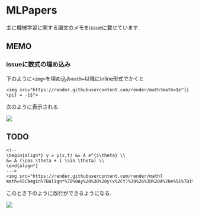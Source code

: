 # MLPapers

主に機械学習に関する論文のメモをissueに載せています.

## MEMO

### issueに数式の埋め込み
下のように`<img>`を埋め込み`math=`以降にinline形式でかくと
```
<img src="https://render.githubusercontent.com/render/math?math=$e^{i \pi} = -1$">
```
次のように表示される.

<img src="https://render.githubusercontent.com/render/math?math=$e^{i \pi} = -1$">


## TODO

```
<!--
\begin{align*} y = y(x,t) &= A e^{i\theta} \\ 
&= A (\cos \theta + i \sin \theta) \\ 
\end{align*}
--->
<img src="https://render.githubusercontent.com/render/math?math=%5Cbegin%7Balign*%7D%0Ay%20%3D%20y(x%2Ct)%20%26%3D%20A%20e%5E%7Bi%5Ctheta%7D%20%5C%5C%0A%26%3D%20A%20(%5Ccos%20%5Ctheta%20%2B%20i%20%5Csin%20%5Ctheta)%20%5C%5C%0A%5Cend%7Balign*%7D%0A">
```
このとき下のように改行ができるようになる.

<img src="https://render.githubusercontent.com/render/math?math=%5Cbegin%7Balign*%7D%0Ay%20%3D%20y(x%2Ct)%20%26%3D%20A%20e%5E%7Bi%5Ctheta%7D%20%5C%5C%0A%26%3D%20A%20(%5Ccos%20%5Ctheta%20%2B%20i%20%5Csin%20%5Ctheta)%20%5C%5C%0A%5Cend%7Balign*%7D%0A">
